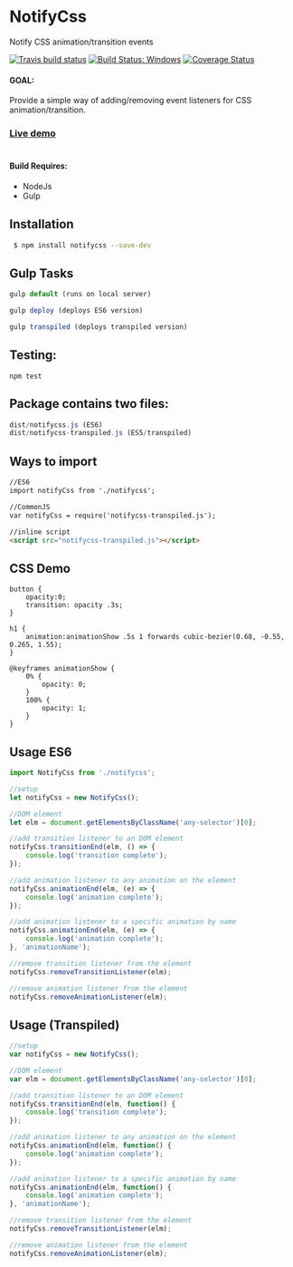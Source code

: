 # NotifyCss

Notify CSS animation/transition events

[![Travis build status](https://travis-ci.org/iondrimba/notifycss.svg?branch=master)](https://travis-ci.org/iondrimba/notifycss) [![Build Status: Windows](https://ci.appveyor.com/api/projects/status/32r7s2skrgm9ubva/branch/master?svg=true)](https://ci.appveyor.com/project/iondrimba/notifycss/branch/master) [![Coverage Status](https://coveralls.io/repos/github/iondrimba/notifycss/badge.svg?branch=master)](https://coveralls.io/github/iondrimba/notifycss?branch=master)

#### GOAL:
Provide a simple way of adding/removing event listeners for CSS animation/transition.
### [Live demo]
#

#### Build Requires:

* NodeJs
* Gulp

## Installation

```sh
 $ npm install notifycss --save-dev
```

## Gulp Tasks
```js
gulp default (runs on local server)

gulp deploy (deploys ES6 version)

gulp transpiled (deploys transpiled version)
```

## Testing:
```
npm test
```

## Package contains two files:
```js
dist/notifycss.js (ES6)
dist/notifycss-transpiled.js (ES5/transpiled)
```

## Ways to import

```html
//ES6
import notifyCss from './notifycss';

//CommonJS
var notifyCss = require('notifycss-transpiled.js');

//inline script
<script src="notifycss-transpiled.js"></script>
```

## CSS Demo
```
button {
	opacity:0;
	transition: opacity .3s;
}

h1 {
	animation:animationShow .5s 1 forwards cubic-bezier(0.68, -0.55, 0.265, 1.55);
}

@keyframes animationShow {
	0% {
	    opacity: 0;
	}
	100% {
	    opacity: 1;
	}
}

```

## Usage ES6
```js
import NotifyCss from './notifycss';

//setup
let notifyCss = new NotifyCss();

//DOM element
let elm = document.getElementsByClassName('any-selector')[0];

//add transition listener to an DOM element
notifyCss.transitionEnd(elm, () => {
	console.log('transition complete');
});

//add animation listener to any animation on the element
notifyCss.animationEnd(elm, (e) => {
    console.log('animation complete');
});

//add animation listener to a specific animation by name
notifyCss.animationEnd(elm, (e) => {
    console.log('animation complete');
}, 'animationName');

//remove transition listener from the element
notifyCss.removeTransitionListener(elm);

//remove animation listener from the element
notifyCss.removeAnimationListener(elm);

```

## Usage (Transpiled)
```js 
//setup
var notifyCss = new NotifyCss();

//DOM element
var elm = document.getElementsByClassName('any-selector')[0];

//add transition listener to an DOM element
notifyCss.transitionEnd(elm, function() {
	console.log('transition complete');
});

//add animation listener to any animation on the element
notifyCss.animationEnd(elm, function() {
    console.log('animation complete');
});

//add animation listener to a specific animation by name
notifyCss.animationEnd(elm, function() {
    console.log('animation complete');
}, 'animationName');

//remove transition listener from the element
notifyCss.removeTransitionListener(elm);

//remove animation listener from the element
notifyCss.removeAnimationListener(elm);

```


[Live demo]:<http://iondrimba.github.io/notifycss/>
